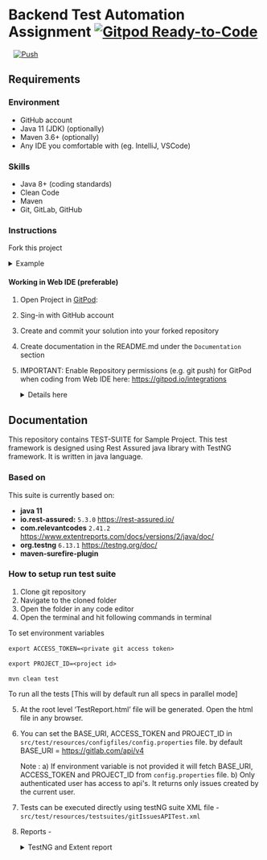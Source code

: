 # Backend Test Automation Assignment [![Gitpod Ready-to-Code](https://img.shields.io/badge/Gitpod-ready--to--code-blue?logo=gitpod)](https://gitpod.io/from-referrer/)

<a href="https://gitpod.io/from-referrer/" style="padding: 10px;">
    <img src="https://gitpod.io/button/open-in-gitpod.svg" width="150" alt="Push">
</a>

## Requirements
### Environment
* GitHub account
* Java 11 (JDK) (optionally)
* Maven 3.6+ (optionally)
* Any IDE you comfortable with (eg. IntelliJ, VSCode)

### Skills
* Java 8+ (coding standards)
* Clean Code
* Maven
* Git, GitLab, GitHub

### Instructions
Fork this project
<details>
<summary>Example</summary>

   ![img.png](doc/img/01_fork_project.png)
</details>

#### Working in Web IDE (preferable)

1. Open Project in [GitPod](https://gitpod.io/from-referrer/):
2. Sing-in with GitHub account
3. Create and commit your solution into your forked repository
4. Create documentation in the README.md under the `Documentation` section
5. IMPORTANT: Enable Repository permissions (e.g. git push) for GitPod when coding from Web IDE here:
   https://gitpod.io/integrations
   <details>
   <summary>Details here</summary>

   Edit permission for GitHub:

   ![img.png](doc/img/02_integration_providers.png)

   ![img.png](doc/img/02_enable_repo_permissions.png)
   </details>

## Documentation
This repository contains TEST-SUITE for Sample Project.
This test framework is designed using Rest Assured java library with TestNG framework. It is written in java language.

### Based on

This suite is currently based on:
- **java 11**
- **io.rest-assured:** `5.3.0` https://rest-assured.io/
- **com.relevantcodes** `2.41.2` https://www.extentreports.com/docs/versions/2/java/doc/
- **org.testng** `6.13.1` https://testng.org/doc/
- **maven-surefire-plugin**

### How to setup run test suite

1. Clone git repository
2. Navigate to the cloned folder
3. Open the folder in any code editor
4. Open the terminal and hit following commands in terminal

To set environment variables
```
export ACCESS_TOKEN=<private git access token>
```
```
export PROJECT_ID=<project id>
```
```
mvn clean test 
```

To run all the tests [This will by default run all specs in parallel mode]

5. At the root level ‘TestReport.html’ file will be generated. Open the html file in any browser.

6. You can set the BASE_URI, ACCESS_TOKEN and PROJECT_ID in `src/test/resources/configfiles/config.properties` file. by default BASE_URI = https://gitlab.com/api/v4

      Note : 
         a) If environment variable is not provided it will fetch BASE_URI, ACCESS_TOKEN and PROJECT_ID from `config.properties` file.
         b) Only authenticated user has access to api's. It returns only issues created by the current user.

7. Tests can be executed directly using testNG suite XML file - `src/test/resources/testsuites/gitIssuesAPITest.xml` 

8. Reports -

   <details>
   <summary>TestNG and Extent report</summary>


   ![img.png](doc/assignment/01_testNG_runner_logs.png)

   ![img.png](doc/assignment/02_extent_report.png)

   ![img.png](doc/assignment/03_report_dashboard.png)

   </details>